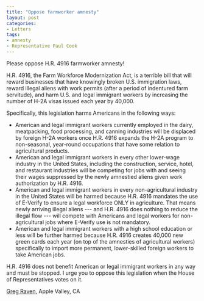 ```yaml
---
title: "Oppose farmworker amnesty"
layout: post
categories:
- Letters
tags:
- amnesty
- Representative Paul Cook
---
```


Please oppose H.R. 4916 farmworker amnesty!

H.R. 4916, the Farm Workforce Modernization Act, is a terrible bill that will reward businesses that have knowingly broken U.S. immigration laws, reward illegal aliens with work permits (after a period of indentured farm servitude), and harm U.S. and legal immigrant workers by increasing the number of H-2A visas issued each year by 40,000.

Specifically, this legislation harms Americans in the following ways:

- American and legal immigrant workers currently employed in the dairy, meatpacking, food processing, and canning industries will be displaced by foreign H-2A workers once H.R. 4916 expands the H-2A program to non-seasonal, year-round occupations that have some relation to agricultural products.
- American and legal immigrant workers in every other lower-wage industry in the United States, including the construction, service, hotel, and restaurant industries will be competing for jobs with and seeing their wages suppressed by the newly amnestied aliens given work authorization by H.R. 4916.
- American and legal immigrant workers in every non-agricultural industry in the United States will be harmed because H.R. 4916 mandates the use of E-Verify to ensure a legal workforce ONLY in agriculture. That means newly arriving illegal aliens --- and H.R. 4916 does nothing to reduce the illegal flow --- will compete with Americans and legal workers for non-agricultural jobs where E-Verify use is not mandatory.
- American and legal immigrant workers with a high school education or less will be further harmed because H.R. 4916 creates 40,000 new green cards each year (on top of the amnesties of agricultural workers) specifically to import more permanent, lower-skilled foreign workers to take American jobs.

H.R. 4916 does not benefit American or legal immigrant workers in any way and must be stopped. I urge you to oppose this legislation when the House of Representatives votes on it.

[Greg Raven](https://www.gregraven.org/), Apple Valley, CA